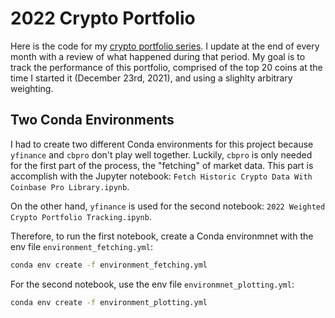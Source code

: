 # 2022 Crypto Portfolio

Here is the code for my [crypto portfolio series](https://andresberejnoi.com/category/investing/crypto/2022-crypto-portfolio/). I update at the end of every month with a review of what happened during that period. My goal is to track the performance of this portfolio, comprised of the top 20 coins at the time I started it (December 23rd, 2021), and using a slighlty arbitrary weighting.

## Two Conda Environments
I had to create two different Conda environments for this project because `yfinance` and `cbpro` don't play well together. Luckily, `cbpro` is only needed for the first part of the process, the "fetching" of market data. This part is accomplish with the Jupyter notebook: `Fetch Historic Crypto Data With Coinbase Pro Library.ipynb`.

On the other hand, `yfinance` is used for the second notebook: `2022 Weighted Crypto Portfolio Tracking.ipynb`.

Therefore, to run the first notebook, create a Conda environmnet with the env file `environment_fetching.yml`:

```sh
conda env create -f environment_fetching.yml
```


For the second notebook, use the env file `environmnet_plotting.yml`:

```sh
conda env create -f environment_plotting.yml
```
